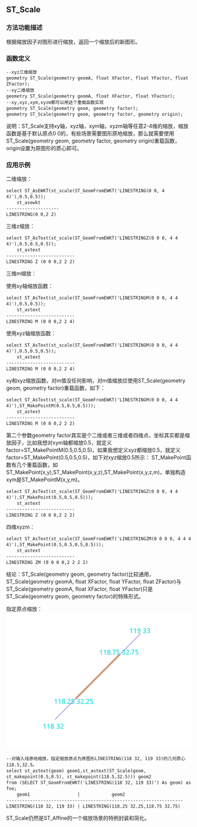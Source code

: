 ## ST_Scale
### 方法功能描述
根据缩放因子对图形进行缩放，返回一个缩放后的新图形。

### 函数定义

```
--xyz三维缩放
geometry ST_Scale(geometry geomA, float XFactor, float YFactor, float ZFactor);
--xy二维缩放
geometry ST_Scale(geometry geomA, float XFactor, float YFactor);
--xy,xyz,xym,xyzm都可以用这个重载函数实现
geometry ST_Scale(geometry geom, geometry factor);
geometry ST_Scale(geometry geom, geometry factor, geometry origin);
```
说明：ST_Scale支持xy轴，xyz轴，xym轴，xyzm轴等任意2-4维的缩放，缩放函数是基于默认原点0 0的，有些场景需要图形原地缩放，那么就需要使用ST_Scale(geometry geom, geometry factor, geometry origin)重载函数，origin设置为原图形的质心即可。
### 应用示例

二维缩放：

```
select ST_AsEWKT(st_scale(ST_GeomFromEWKT('LINESTRING(0 0, 4 4)'),0.5,0.5));
    st_asewkt
--------------------
LINESTRING(0 0,2 2)
```

三维z缩放：

```
select ST_AsText(st_scale(ST_GeomFromEWKT('LINESTRINGZ(0 0 0, 4 4 4)'),0.5,0.5,0.5));
    st_astext
--------------------------
LINESTRING Z (0 0 0,2 2 2)
```


三维m缩放：

使用xy轴缩放函数：

```
select ST_AsText(st_scale(ST_GeomFromEWKT('LINESTRINGM(0 0 0, 4 4 4)'),0.5,0.5));
    st_astext
--------------------------
LINESTRING M (0 0 0,2 2 4)
```

使用xyz轴缩放函数：

```
select ST_AsText(st_scale(ST_GeomFromEWKT('LINESTRINGM(0 0 0, 4 4 4)'),0.5,0.5,0.5));
    st_astext
--------------------------
LINESTRING M (0 0 0,2 2 4)
```
xy和xyz缩放函数，对m值没任何影响，对m值缩放应使用ST_Scale(geometry geom, geometry factor)重载函数，如下：

```
select ST_AsText(st_scale(ST_GeomFromEWKT('LINESTRINGM(0 0 0, 4 4 4)'),ST_MakePointM(0.5,0.5,0.5)));
    st_astext
--------------------------
LINESTRING M (0 0 0,2 2 2)
```
第二个参数geometry factor其实是个二维或者三维或者四维点，坐标其实都是缩放因子，比如我想对xym轴都缩放0.5，就定义factor=ST_MakePointM(0.5,0.5,0.5)，如果我想定义xyz都缩放0.5，就定义factor=ST_MakePoint(0.5,0.5,0.5)，如下对xyz缩放0.5所示：
ST_MakePoint函数有几个重载函数，如ST_MakePoint(x,y),ST_MakePoint(x,y,z),ST_MakePoint(x,y,z,m)，单独构造xym是ST_MakePointM(x,y,m)。

```
select ST_AsText(st_scale(ST_GeomFromEWKT('LINESTRINGZ(0 0 0, 4 4 4)'),ST_MakePoint(0.5,0.5,0.5)));
    st_astext
--------------------------
LINESTRING Z (0 0 0,2 2 2)
```

四维xyzm：

```
select ST_AsText(st_scale(ST_GeomFromEWKT('LINESTRINGZM(0 0 0 0, 4 4 4 4)'),ST_MakePoint(0.5,0.5,0.5,0.5)));
    st_astext
--------------------------
LINESTRING ZM (0 0 0 0,2 2 2 2)
```

结论：ST_Scale(geometry geom, geometry factor)比较通用，ST_Scale(geometry geomA, float XFactor, float YFactor, float ZFactor)与ST_Scale(geometry geomA, float XFactor, float YFactor)只是ST_Scale(geometry geom, geometry factor)的特殊形式。


指定原点缩放：
![](../../images/AffineTransformations/ST_Affine4.png)

```
--对输入线原地缩放，指定缩放原点为原图形LINESTRING(118 32, 119 33)的几何质心118.5,32.5。
select st_astext(geom) geom1,st_astext(ST_Scale(geom, st_makepoint(0.5,0.5), st_makepoint(118.5,32.5))) geom2 
from (SELECT ST_GeomFromEWKT('LINESTRING(118 32, 119 33)') As geom) as foo;
    geom1                  |            geom2
-------------------------------------------------------------------
LINESTRING(118 32, 119 33) | LINESTRING(118.25 32.25,118.75 32.75)
```

ST_Scale仍然是ST_Affine的一个缩放场景的特例封装和简化。